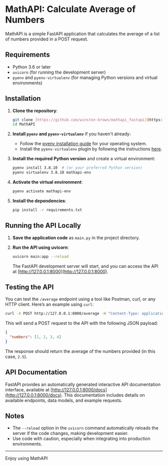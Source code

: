 
# MathAPI: Calculate Average of Numbers

MathAPI is a simple FastAPI application that calculates the average of a list of numbers provided in a POST request.

## Requirements

- Python 3.6 or later
- `uvicorn` (for running the development server)
- `pyenv` and `pyenv-virtualenv` (for managing Python versions and virtual environments)

## Installation

1. **Clone the repository**:
   ```bash
   git clone [https://github.com/winston-brown/mathapi_fastapi](https://github.com/winston-brown/mathapi_fastapi)
   cd MathAPI
   ```

2. **Install `pyenv` and `pyenv-virtualenv`** if you haven't already:
   - Follow the [pyenv installation guide](https://github.com/pyenv/pyenv#installation) for your operating system.
   - Install the `pyenv-virtualenv` plugin by following the instructions [here](https://github.com/pyenv/pyenv-virtualenv#installation).

3. **Install the required Python version** and create a virtual environment:
   ```bash
   pyenv install 3.8.10  # (or your preferred Python version)
   pyenv virtualenv 3.8.10 mathapi-env
   ```

4. **Activate the virtual environment**:
   ```bash
   pyenv activate mathapi-env
   ```

5. **Install the dependencies**:
   ```bash
   pip install -r requirements.txt
   ```

## Running the API Locally

1. **Save the application code** as `main.py` in the project directory.

2. **Run the API using uvicorn**:
   ```bash
   uvicorn main:app --reload
   ```

   The FastAPI development server will start, and you can access the API at [http://127.0.0.1:8000](http://127.0.0.1:8000).

## Testing the API

You can test the `/average` endpoint using a tool like Postman, curl, or any HTTP client. Here’s an example using `curl`:

```bash
curl -X POST http://127.0.0.1:8000/average -H "Content-Type: application/json" -d '{"numbers": [1, 2, 3, 4]}'
```

This will send a POST request to the API with the following JSON payload:

```json
{
  "numbers": [1, 2, 3, 4]
}
```

The response should return the average of the numbers provided (in this case, `2.5`).

## API Documentation

FastAPI provides an automatically generated interactive API documentation interface, available at [http://127.0.0.1:8000/docs](http://127.0.0.1:8000/docs). This documentation includes details on available endpoints, data models, and example requests.

## Notes

- The `--reload` option in the `uvicorn` command automatically reloads the server if the code changes, making development easier.
- Use code with caution, especially when integrating into production environments.

---

Enjoy using MathAPI
